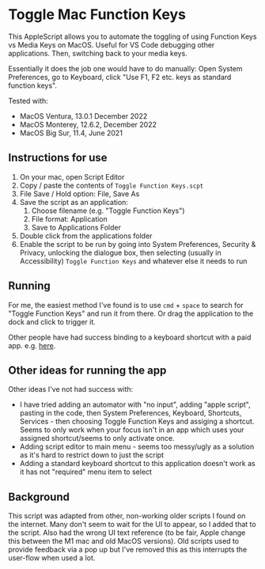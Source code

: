 # Toggle Mac Function Keys

This AppleScript allows you to automate the toggling of using Function Keys vs Media Keys on MacOS. Useful for VS Code debugging other applications. Then, switching back to your media keys.

Essentially it does the job one would have to do manually: Open System Preferences, go to Keyboard, click "Use F1, F2 etc. keys as standard function keys".

Tested with: 
* MacOS Ventura, 13.0.1 December 2022
* MacOS Monterey, 12.6.2, December 2022
* MacOS Big Sur, 11.4, June 2021

## Instructions for use

1. On your mac, open Script Editor
2. Copy / paste the contents of `Toggle Function Keys.scpt`
3. File Save / Hold option: File, Save As
4. Save the script as an application:
   1. Choose filename (e.g. "Toggle Function Keys")
   2. File format: Application
   3. Save to Applications Folder
5. Double click from the applications folder
6. Enable the script to be run by going into System Preferences, Security & Privacy, unlocking the dialogue box, then selecting (usually in Accessibility) `Toggle Function Keys` and whatever else it needs to run

## Running

For me, the easiest method I've found is to use `cmd` + `space` to search for "Toggle Function Keys" and run it from there. Or drag the application to the dock and click to trigger it.

Other people have had success binding to a keyboard shortcut with a paid app. e.g. [here](https://folivora.ai).

## Other ideas for running the app

Other ideas I've not had success with:

* I have tried adding an automator with "no input", adding "apple script", pasting in the code, then System Preferences, Keyboard, Shortcuts, Services - then choosing Toggle Function Keys and assiging a shortcut. Seems to only work when your focus isn't in an app which uses your assigned shortcut/seems to only activate once.
* Adding script editor to main menu - seems too messy/ugly as a solution as it's hard to restrict down to just the script
* Adding a standard keyboard shortcut to this application doesn't work as it has not "required" menu item to select

## Background

This script was adapted from other, non-working older scripts I found on the internet. Many don't seem to wait for the UI to appear, so I added that to the script. Also had the wrong UI text reference (to be fair, Apple change this between the M1 mac and old MacOS versions). Old scripts used to provide feedback via a pop up but I've removed this as this interrupts the user-flow when used a lot.